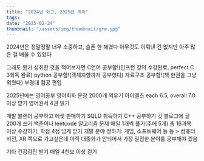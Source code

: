```yaml
---
title: "2024년 회고, 2025년 계획"
tags:
date: "2025-02-24"
thumbnail: "/assets/img/thumbnail/gre.jpg"
---
```


2024년은 정말정말 너무 소중하고, 슬픈 한 해였다
아무것도 이뤄낸 건 없지만 아주 많은 걸 배울 수 있었다

그래도 뭔가 성취한 것을 적어보자면
C언어 공부함!(인프런 강의 수강완료, perfect C 3회독 완료)
python 공부함!(객체지향까지 공부했다)
자료구조 공부함!(책 한권을 그냥 외웠다)
부경대 컴공 편입


2025년에는
영어공부
영어회화 문장 2000개 외우기
아이엘츠 each 6.5, overall 7.0 이상 받기
영어원서 4권 읽기

개발
블렌더 공부하고 에셋 판매하기
SQLD 취득하기
C++ 공부하기
깃 블로그에 글 200개 쓰기
백준이나 leetcode 알고리즘 문제 매일 1개씩 풀기(주에 5개)
총 16과목 이상 수강하기, 학점 4점 넘게 받기
개발 분야 정하기: 게임, 소프트웨어 등 등 > 컴퓨터 비전, XR 쪽으로 가고싶은데 아직 대중화가 안되어서
가장 밀접한 분야를 공부해야 겠음

기타
건강검진 받기
매일 4천보 이상 걷기